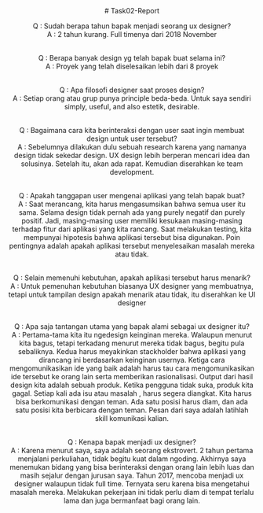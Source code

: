 <div align="center"># Task02-Report
  
Q : Sudah berapa tahun bapak menjadi seorang ux designer?<br>
A : 2 tahun kurang. Full timenya dari 2018 November<br><br>

Q : Berapa banyak design yg telah bapak buat selama ini?<br>
A : Proyek yang telah diselesaikan lebih dari 8 proyek <br><br>

Q : Apa filosofi designer saat proses design?<br>
A : Setiap orang atau grup punya principle beda-beda. Untuk saya sendiri simply, useful, and also estetik, desirable.<br><br>

Q : Bagaimana cara kita berinteraksi dengan user saat ingin membuat design untuk user tersebut?<br>
A : Sebelumnya dilakukan dulu sebuah research karena yang namanya design tidak sekedar design. UX design lebih berperan mencari idea dan solusinya. Setelah itu, akan ada rapat. Kemudian diserahkan ke team development.<br><br>


Q : Apakah tanggapan user mengenai aplikasi yang telah bapak buat?<br>
A : Saat merancang, kita harus mengasumsikan bahwa semua user itu sama. Selama design tidak pernah ada yang purely negatif dan purely positif. Jadi, masing-masing user memiliki kesukaan masing-masing terhadap fitur dari aplikasi yang kita rancang. Saat melakukan testing, kita mempunyai hipotesis bahwa aplikasi tersebut bisa digunakan. Poin pentingnya adalah apakah aplikasi tersebut menyelesaikan masalah mereka atau tidak.<br><br>

Q : Selain memenuhi kebutuhan, apakah aplikasi tersebut harus menarik?<br>
A : Untuk pemenuhan kebutuhan biasanya UX designer yang membuatnya, tetapi untuk tampilan design apakah menarik atau tidak, itu diserahkan ke UI designer<br><br>


Q : Apa saja tantangan utama yang bapak alami sebagai ux designer itu?<br>
A : Pertama-tama kita itu ngedesign keinginan mereka. Walaupun menurut kita bagus, tetapi terkadang menurut mereka tidak bagus, begitu pula sebaliknya. Kedua harus meyakinkan stackholder bahwa aplikasi yang dirancang ini berdasarkan keinginan usernya. Ketiga cara mengomunikasikan ide yang baik adalah harus tau cara mengomunikasikan ide tersebut ke orang lain serta memberikan rasionalisasi. Output dari hasil design kita adalah sebuah produk. Ketika pengguna tidak suka, produk kita gagal. Setiap kali ada isu atau masalah , harus segera diangkat. Kita harus bisa berkomunikasi dengan teman. Ada satu posisi harus diam, dan ada satu posisi kita berbicara dengan teman. Pesan dari saya adalah latihlah skill komunikasi kalian.<br><br>

Q : Kenapa bapak menjadi ux designer?<br>
A : Karena menurut saya, saya adalah seorang ekstrovert. 2 tahun pertama menjalani perkuliahan, tidak begitu kuat dalam ngoding. Akhirnya saya menemukan bidang yang bisa berinteraksi dengan orang lain lebih luas dan masih sejalur dengan jurusan saya. Tahun 2017, mencoba menjadi ux designer walaupun tidak full time. Ternyata seru karena bisa mengetahui masalah mereka. Melakukan pekerjaan ini tidak perlu diam di tempat terlalu lama dan juga bermanfaat bagi orang lain.<br><br>
